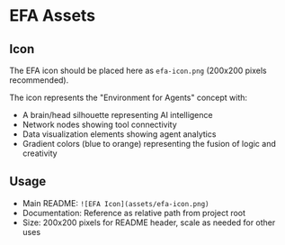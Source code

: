 # EFA Assets

## Icon
The EFA icon should be placed here as `efa-icon.png` (200x200 pixels recommended).

The icon represents the "Environment for Agents" concept with:
- A brain/head silhouette representing AI intelligence
- Network nodes showing tool connectivity
- Data visualization elements showing agent analytics
- Gradient colors (blue to orange) representing the fusion of logic and creativity

## Usage
- Main README: `![EFA Icon](assets/efa-icon.png)`
- Documentation: Reference as relative path from project root
- Size: 200x200 pixels for README header, scale as needed for other uses
